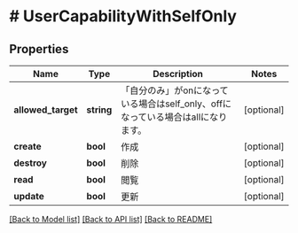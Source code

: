 # # UserCapabilityWithSelfOnly

## Properties

Name | Type | Description | Notes
------------ | ------------- | ------------- | -------------
**allowed_target** | **string** | 「自分のみ」がonになっている場合はself_only、offになっている場合はallになります。 | [optional]
**create** | **bool** | 作成 | [optional]
**destroy** | **bool** | 削除 | [optional]
**read** | **bool** | 閲覧 | [optional]
**update** | **bool** | 更新 | [optional]

[[Back to Model list]](../../README.md#models) [[Back to API list]](../../README.md#endpoints) [[Back to README]](../../README.md)
